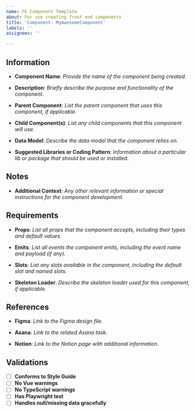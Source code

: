 ```yaml
---
name: FE Component Template
about: For use creating front end components
title: 'Component: MyAwesomeComponent'
labels: ''
assignees: ''

---
```


## Information

- **Component Name**: 
_Provide the name of the component being created._

- **Description**: 
_Briefly describe the purpose and functionality of the component._

- **Parent Component**: 
_List the parent component that uses this component, if applicable._

- **Child Component(s)**: 
_List any child components that this component will use._

- **Data Model**: 
_Describe the data model that the component relies on._

- **Suggested Libraries or Coding Pattern**: 
_Information about a particular lib or package that should be used or installed._

## Notes

- **Additional Context**:
_Any other relevant information or special instructions for the component development._

## Requirements

- **Props**:
_List all props that the component accepts, including their types and default values._

- **Emits**:
_List all events the component emits, including the event name and payload (if any)._

- **Slots**:
_List any slots available in the component, including the default slot and named slots._

- **Skeleton Loader**:
_Describe the skeleton loader used for this component, if applicable._

## References

- **Figma**: 
_Link to the Figma design file._

- **Asana**: 
_Link to the related Asana task._

- **Notion**: 
_Link to the Notion page with additional information._

## Validations

- [ ] **Conforms to Style Guide**  
- [ ] **No Vue warnings**  
- [ ] **No TypeScript warnings**  
- [ ] **Has Playwright test**  
- [ ] **Handles null/missing data gracefully**
